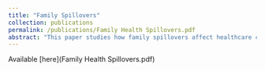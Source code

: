 ```yaml
---
title: "Family Spillovers"
collection: publications
permalink: /publications/Family Health Spillovers.pdf
abstract: "This paper studies how family spillovers affect healthcare consumption through behavioral changes where risks and consequences of health events are shared and transmitted in the family. By exploiting an unpredictable shock, a heart attack, to a family member, I draw a causal link to their dependents’ average medical expenditures. The spouse’s heart attack is used as a source of exogenous variation in healthcare consumption of non-injured family members since this event is relatively unpredictable and random for non-injured family members. Under this setting, I aim to compare the healthcare consumption in the pre- and post-shock periods to estimate family spillovers. For this purpose, I use claims data provided by a southern healthcare payor in the U.S. providing detailed information on the healthcare consumption of family members and various member-level characteristics, such as demographic and socioeconomic characteristics, chronic conditions, and income. I employ an OLS regression to compare the average health consumption before and after the spouse’s heart attack. The results show that the family spillover effect has a statistically significant and positive impact on non-injured family members’ healthcare consumption. In particular, I find that non-injured family members increased their average medical expenses by $571 in the post-period of their spouses’ heart attack relative to prior to the health shock. Moreover, I explore the effect of the health shock on different subgroups. The following subgroups show a statistically significant increase in average medical expenses after experiencing a health shock: individuals without chronic conditions, individuals who identify as White, females, and those with lower levels of education."
---
```


Available [here](Family Health Spillovers.pdf)

